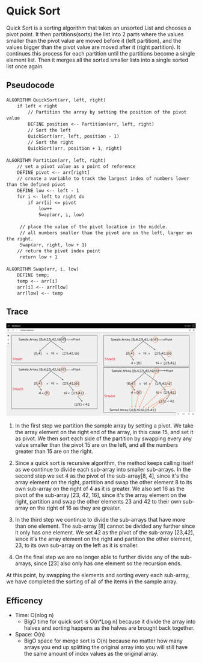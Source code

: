 # Quick Sort

Quick Sort is a sorting algorithm that takes an unsorted List and chooses a pivot point. 
It then partitions(sorts) the list into 2 parts where the values smaller than the pivot value are moved before it 
(left partition), and the values bigger than the pivot value are moved after it (right partition). It continues this 
process for each partition until the partitions become a single element list. Then it merges all the sorted smaller 
lists into a single sorted list once again.


## Pseudocode
        
    ALGORITHM QuickSort(arr, left, right)
        if left < right
            // Partition the array by setting the position of the pivot value
            DEFINE position <-- Partition(arr, left, right)
            // Sort the left
            QuickSort(arr, left, position - 1)
            // Sort the right
            QuickSort(arr, position + 1, right)
    
    ALGORITHM Partition(arr, left, right)
        // set a pivot value as a point of reference
        DEFINE pivot <-- arr[right]
        // create a variable to track the largest index of numbers lower than the defined pivot
        DEFINE low <-- left - 1
        for i <- left to right do
            if arr[i] <= pivot
                low++
                Swap(arr, i, low)
    
         // place the value of the pivot location in the middle.
         // all numbers smaller than the pivot are on the left, larger on the right.
         Swap(arr, right, low + 1)
        // return the pivot index point
         return low + 1
    
    ALGORITHM Swap(arr, i, low)
        DEFINE temp;
        temp <-- arr[i]
        arr[i] <-- arr[low]
        arr[low] <-- temp



## Trace
![Trace](Assest/Trace.PNG)
1. In the first step we partition the sample array by setting a pivot. We take the array element on the right end of the array,
in this case 15, and set it as pivot. We then sort each side of the partition by swapping every any value smaller than 
the pivot 15 are on the left, and all the numbers greater than 15 are on the right.

2. Since a quick sort is recursive algorithm, the method keeps calling itself as we continue to divide each sub-array into 
smaller sub-arrays. In the second step we set 4 as the pivot of the sub-array[8, 4], since it's the array element on the 
right, partition and swap the other element 8 to its own sub-array on the right of 4 as it is greater. 
We also set 16 as the pivot of the sub-array [23, 42, 16], since it's the array element on the right, 
partition and swap the other elements 23 and 42 to their own sub-array on the right of 16 as they are greater.

3. In the third step we continue to divide the sub-arrays that have more than one element. The sub-array [8] cannot be 
divided any further since it only has one element. We set 42 as the pivot of the sub-array [23,42], 
since it's the array element on the right and partition the other element, 23, to its own sub-array on the 
left as it is smaller.

4. On the final step we are no longer able to further divide any of the sub-arrays, since [23] also only has one element 
so the recursion ends.

At this point, by swapping the elements and sorting every each sub-array, we have completed the sorting of all of the 
items in the sample array.


## Efficency

- Time: O(nlog n)
    - BigO time for quick sort is O(n*Log n) because it divide the array into halves and sorting happens as the halves are 
    brought back together.
- Space: O(n)
    - BigO space for merge sort is O(n) because no matter how many arrays you end up splitting the original array into you 
    will still have the same amount of index values as the original array.